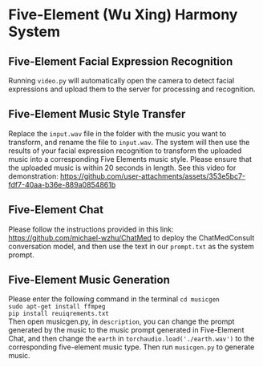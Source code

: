 # Five-Element (Wu Xing) Harmony System 

Five-Element Facial Expression Recognition
---
Running `video.py` will automatically open the camera to detect facial expressions and upload them to the server for processing and recognition.


Five-Element Music Style Transfer
---
Replace the `input.wav` file in the folder with the music you want to transform, and rename the file to `input.wav`. The system will then use the results of your facial expression recognition to transform the uploaded music into a corresponding Five Elements music style. Please ensure that the uploaded music is within 20 seconds in length.
See this video for demonstration:
https://github.com/user-attachments/assets/353e5bc7-fdf7-40aa-b36e-889a0854861b


Five-Element Chat
---
Please follow the instructions provided in this link: https://github.com/michael-wzhu/ChatMed to deploy the ChatMedConsult conversation model, and then use the text in our `prompt.txt` as the system prompt.

Five-Element Music Generation
---
Please enter the following command in the terminal 
`cd musicgen`   
`sudo apt-get install ffmpeg`    
`pip install reuiqrements.txt`   
Then open musicgen.py, in `description`, you can change the prompt generated by the music to the music prompt generated in Five-Element Chat, and then change the `earth` in `torchaudio.load('./earth.wav')` to the corresponding five-element music type. Then run `musicgen.py` to generate music.
